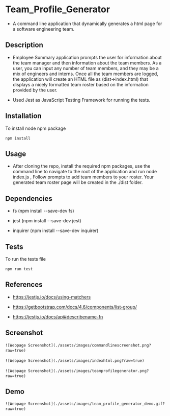 # Team_Profile_Generator

* A command line application that dynamically generates a html page for a software engineering team.

## Description

* Employee Summary application prompts the user for information about the team manager and then information about the team members. As a user, you can input any number of team members, and they may be a mix of engineers and interns. Once all the team members are logged, the application will create an HTML file as (dist->index.html)  that displays a nicely formatted team roster based on the information provided by the user.

* Used Jest as JavaScript Testing Framework for running the tests.


## Installation

To install node npm package

    npm install

## Usage

 * After cloning the repo, install the required npm packages, use the command line to navigate to the root of the application and run node index.js , Follow prompts to add team members to your roster. Your generated team roster page will be created in the ./dist folder.
   

## Dependencies

* fs     (npm install --save-dev fs)

* jest   (npm install --save-dev jest)

* inquirer  (npm install --save-dev inquirer)

## Tests

To run the tests file

    npm run test


## References

* https://jestjs.io/docs/using-matchers

* https://getbootstrap.com/docs/4.6/components/list-group/

* https://jestjs.io/docs/api#describename-fn



## Screenshot 

    ![Webpage Screenshot](./assets/images/commandlinescreenshot.png?raw=true)

    ![Webpage Screenshot](./assets/images/indexhtml.png?raw=true)

    ![Webpage Screenshot](./assets/images/teamprofilegenerator.png?raw=true)

## Demo

    ![Webpage Screenshot](./assets/images/team_profile_generator_demo.gif?raw=true)